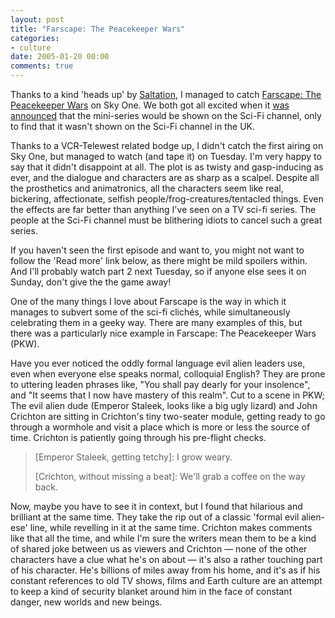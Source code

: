 ```yaml
---
layout: post
title: "Farscape: The Peacekeeper Wars"
categories:
- culture
date: 2005-01-20 00:00
comments: true
---
```


<p>Thanks to a kind 'heads up' by <a href="http://go-blog-go.blogspot.com/">Saltation</a>, I managed to catch <a href="http://www.imdb.com/title/tt0387736/">Farscape: The Peacekeeper Wars</a> on Sky One. We both got all excited when it <a href="http://www.rousette.org.uk/blog/archives/2004/08/26/new-farscape-mini-series/">was announced</a> that the mini-series would be shown on the Sci-Fi channel, only to find that it wasn't shown on the Sci-Fi channel in the UK.</p>

<p>Thanks to a VCR-Telewest related bodge up, I didn't catch the first airing on Sky One, but managed to watch (and tape it) on Tuesday. I'm very happy to say that it didn't disappoint at all. The plot is as twisty and gasp-inducing as ever, and the dialogue and characters are as sharp as a scalpel. Despite all the prosthetics and animatronics, all the characters seem like real, bickering, affectionate, selfish people/frog-creatures/tentacled things. Even the effects are far better than anything I've seen on a TV sci-fi series. The people at the Sci-Fi channel must be blithering idiots to cancel such a great series.</p>

<p>If you haven't seen the first episode and want to, you might not want to follow the 'Read more' link below, as there might be mild spoilers within. And I'll probably watch part 2 next Tuesday, so if anyone else sees it on Sunday, don't give the the game away!</p>

<p>One of the many things I love about Farscape is the way in which it manages to subvert some of the sci-fi clich&eacute;s, while simultaneously celebrating them in a geeky way. There are many examples of this, but there was a particularly nice example in Farscape: The Peacekeeper Wars (PKW).</p>

<p>Have you ever noticed the oddly formal language evil alien leaders use, even when everyone else speaks normal, colloquial English? They are prone to uttering leaden phrases like, "You shall pay dearly for your insolence", and "It seems that I now have mastery of this realm". Cut to a scene in PKW; The evil alien dude (Emperor Staleek, looks like a big ugly lizard) and John Crichton are sitting in Crichton's tiny two-seater module, getting ready to go through a wormhole and visit a place which is more or less the source of time. Crichton is patiently going through his pre-flight checks.</p>

<blockquote>
<p>[Emperor Staleek, getting tetchy]: I grow weary.</p>
<p>[Crichton, without missing a beat]: We'll grab a coffee on the way back.</p>
</blockquote>

<p>Now, maybe you have to see it in context, but I found that hilarious and brilliant at the same time. They take the rip out of a classic 'formal evil alien-ese' line, while revelling in it at the same time. Crichton makes comments like that all the time, and while I'm sure the writers mean them to be a kind of shared joke between us as viewers and Crichton &mdash; none of the other characters have a clue what he's on about &mdash; it's also a rather touching part of his character. He's billions of miles away from his home, and it's as if his constant references to old TV shows, films and Earth culture are an attempt to keep a kind of security blanket around him in the face of constant danger, new worlds and new beings.</p>
